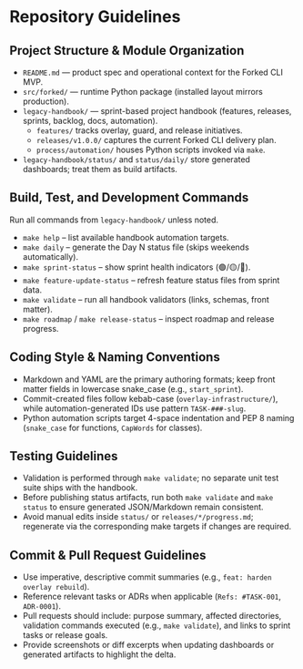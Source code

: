 # Repository Guidelines

## Project Structure & Module Organization
- `README.md` — product spec and operational context for the Forked CLI MVP.
- `src/forked/` — runtime Python package (installed layout mirrors production).
- `legacy-handbook/` — sprint-based project handbook (features, releases, sprints, backlog, docs, automation).
  - `features/` tracks overlay, guard, and release initiatives.
  - `releases/v1.0.0/` captures the current Forked CLI delivery plan.
  - `process/automation/` houses Python scripts invoked via `make`.
- `legacy-handbook/status/` and `status/daily/` store generated dashboards; treat them as build artifacts.

## Build, Test, and Development Commands
Run all commands from `legacy-handbook/` unless noted.
- `make help` – list available handbook automation targets.
- `make daily` – generate the Day N status file (skips weekends automatically).
- `make sprint-status` – show sprint health indicators (🟢/🟡/🔴).
- `make feature-update-status` – refresh feature status files from sprint data.
- `make validate` – run all handbook validators (links, schemas, front matter).
- `make road​map` / `make release-status` – inspect roadmap and release progress.

## Coding Style & Naming Conventions
- Markdown and YAML are the primary authoring formats; keep front matter fields in lowercase snake_case (e.g., `start_sprint`).
- Commit-created files follow kebab-case (`overlay-infrastructure/`), while automation-generated IDs use pattern `TASK-###-slug`.
- Python automation scripts target 4-space indentation and PEP 8 naming (`snake_case` for functions, `CapWords` for classes).

## Testing Guidelines
- Validation is performed through `make validate`; no separate unit test suite ships with the handbook.
- Before publishing status artifacts, run both `make validate` and `make status` to ensure generated JSON/Markdown remain consistent.
- Avoid manual edits inside `status/` or `releases/*/progress.md`; regenerate via the corresponding make targets if changes are required.

## Commit & Pull Request Guidelines
- Use imperative, descriptive commit summaries (e.g., `feat: harden overlay rebuild`).
- Reference relevant tasks or ADRs when applicable (`Refs: #TASK-001`, `ADR-0001`).
- Pull requests should include: purpose summary, affected directories, validation commands executed (e.g., `make validate`), and links to sprint tasks or release goals.
- Provide screenshots or diff excerpts when updating dashboards or generated artifacts to highlight the delta.

